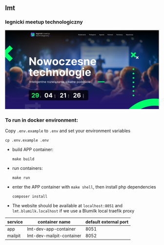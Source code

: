 ## lmt
### legnicki meetup technologiczny

![./screenshot.png](./screenshot.png)

### To run in docker environment:
Copy `.env.example` to `.env` and set your environment variables

    cp .env.example .env

- build APP container:

      make build

- run containers:

      make run

- enter the APP container with `make shell`, then install php dependencies
        
      composer install

- The website should be available at `localhost:8051` and `lmt.blumilk.localhost` if we use a Blumilk local traefik proxy

| service           | container name            | default external port |
|-------------------|---------------------------|-----------------------|
| app               | lmt-dev-app-container     | 8051                  |
| mailpit           | lmt-dev-mailpit-container | 8052                  |
